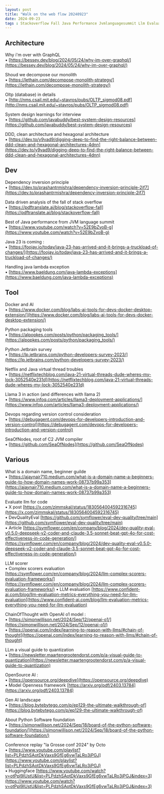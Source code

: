 ```yaml
---
layout: post
title: "Walk on the web flow 20240923"
date: 2024-09-23
tags : Stackoverflow Fall Java Performance Jvmlanguagesummit Llm Evaluate Generatecode Docker Ai Python Packaging Tool Java23 Dns Llm Quantization Graphql Model Open Osi Netflix Virtualthread Monolith Generativeai  Oltp Database Systemdesign Llama3 Devops Psf Python Foundation Ddd Cleanarchitecture Hexagonalarchitecture C2 Jvm Cliffclick Octo Lagrosseconf Lambda Exception Huggingface
---
```


## Architecture  

Why i'm over with GraphQL     
	• [https://bessey.dev/blog/2024/05/24/why-im-over-graphql/](https://bessey.dev/blog/2024/05/24/why-im-over-graphql/)       

Shoud we decompose our monolith     
	• [https://lethain.com/decompose-monolith-strategy/](https://lethain.com/decompose-monolith-strategy/)       

Oltp (database) in details        
	• [http://nms.csail.mit.edu/~stavros/pubs/OLTP_sigmod08.pdf](http://nms.csail.mit.edu/~stavros/pubs/OLTP_sigmod08.pdf)      

System design learnings for interview      
	• [https://github.com/javabuddy/best-system-design-resources](https://github.com/javabuddy/best-system-design-resources)       

DDD, clean architecture and hexagonal architecture      
	• [https://dev.to/y9vad9/digging-deep-to-find-the-right-balance-between-ddd-clean-and-hexagonal-architectures-4dnn](https://dev.to/y9vad9/digging-deep-to-find-the-right-balance-between-ddd-clean-and-hexagonal-architectures-4dnn)     

## Dev   

Dependency inversion principle       
	• [https://dev.to/prashantrmishra/dependency-inversion-principle-2if7](https://dev.to/prashantrmishra/dependency-inversion-principle-2if7)       

Data driven analysis of the fall of stack overflow       
	• [https://pdftranslate.ai/blog/stackoverflow-fall](https://pdftranslate.ai/blog/stackoverflow-fall)     

Best of Java performance from JVM language summit     
	• [https://www.youtube.com/watch?v=52E9bZvoB-g](https://www.youtube.com/watch?v=52E9bZvoB-g)     

Java 23 is coming :      
	• [https://foojay.io/today/java-23-has-arrived-and-it-brings-a-truckload-of-changes/](https://foojay.io/today/java-23-has-arrived-and-it-brings-a-truckload-of-changes/)     

Handling java lambda exception      
	• [https://www.baeldung.com/java-lambda-exceptions](https://www.baeldung.com/java-lambda-exceptions)     

## Tool   

Docker and AI      
	• [https://www.docker.com/blog/labs-ai-tools-for-devs-docker-desktop-extension/](https://www.docker.com/blog/labs-ai-tools-for-devs-docker-desktop-extension/)       

Python packaging tools     
	• [https://alpopkes.com/posts/python/packaging_tools/](https://alpopkes.com/posts/python/packaging_tools/)     

Python Jetbrain survey       
	• [https://lp.jetbrains.com/python-developers-survey-2023/](https://lp.jetbrains.com/python-developers-survey-2023/)      

Netflix and Java virtual thread troubles      
	• [https://netflixtechblog.com/java-21-virtual-threads-dude-wheres-my-lock-3052540e231d](https://netflixtechblog.com/java-21-virtual-threads-dude-wheres-my-lock-3052540e231d)     

Llama 3 in action (and differences with llama 2)      
	• [https://www.infoq.com/articles/llama3-deployment-applications/](https://www.infoq.com/articles/llama3-deployment-applications/)       

Devops regarding version control consideration      
	• [https://debugagent.com/devops-for-developers-introduction-and-version-control](https://debugagent.com/devops-for-developers-introduction-and-version-control)      

SeaOfNodes, root of C2 JVM compiler       
	• [https://github.com/SeaOfNodes](https://github.com/SeaOfNodes)    

## Various

What is a domain name, beginner guilde       
	• [https://ajaynair710.medium.com/what-is-a-domain-name-a-beginners-guide-to-how-domain-names-work-08737b99a353](https://ajaynair710.medium.com/what-is-a-domain-name-a-beginners-guide-to-how-domain-names-work-08737b99a353)     

Evaluate llm for code           
	• X post [https://x.com/zimmskal/status/1830564004592316745](https://x.com/zimmskal/status/1830564004592316745)      
	• DevQualityEval [https://github.com/symflower/eval-dev-quality/tree/main](https://github.com/symflower/eval-dev-quality/tree/main)        
	• Article [https://symflower.com/en/company/blog/2024/dev-quality-eval-v0.5.0-deepseek-v2-coder-and-claude-3.5-sonnet-beat-gpt-4o-for-cost-effectiveness-in-code-generation/](https://symflower.com/en/company/blog/2024/dev-quality-eval-v0.5.0-deepseek-v2-coder-and-claude-3.5-sonnet-beat-gpt-4o-for-cost-effectiveness-in-code-generation/)     

LLM scorer        
	• Complex scorers evaluation [https://symflower.com/en/company/blog/2024/llm-complex-scorers-evaluation-frameworks/](https://symflower.com/en/company/blog/2024/llm-complex-scorers-evaluation-frameworks/) 
	• LLM evaluation [https://www.confident-ai.com/blog/llm-evaluation-metrics-everything-you-need-for-llm-evaluation](https://www.confident-ai.com/blog/llm-evaluation-metrics-everything-you-need-for-llm-evaluation)   

ChainOfThought with OpenAI o1 model :        
	• [https://simonwillison.net/2024/Sep/12/openai-o1/](https://simonwillison.net/2024/Sep/12/openai-o1/)             
	• [https://openai.com/index/learning-to-reason-with-llms/#chain-of-thought](https://openai.com/index/learning-to-reason-with-llms/#chain-of-thought)      

LLm a visual guide to quantization        
	• [https://newsletter.maartengrootendorst.com/p/a-visual-guide-to-quantization](https://newsletter.maartengrootendorst.com/p/a-visual-guide-to-quantization)      

OpenSource AI :      
	• [https://opensource.org/deepdive](https://opensource.org/deepdive)     
	• Model Openness framework [https://arxiv.org/pdf/2403.13784](https://arxiv.org/pdf/2403.13784)       

Gen AI landscape       
	• [https://blog.bytebytego.com/p/ep129-the-ultimate-walkthrough-of](https://blog.bytebytego.com/p/ep129-the-ultimate-walkthrough-of)       

About Python Software foundation     
	• [https://simonwillison.net/2024/Sep/18/board-of-the-python-software-foundation/](https://simonwillison.net/2024/Sep/18/board-of-the-python-software-foundation/)      

Conference replay "la Grosse conf 2024" by Octo          
	• [https://www.youtube.com/playlist?list=PLPdzhSAotDkVaxs9GfEg6vwTaLRo3jPGJ](https://www.youtube.com/playlist?list=PLPdzhSAotDkVaxs9GfEg6vwTaLRo3jPGJ)        
	• Huggingface [https://www.youtube.com/watch?v=otPpI9IUstU&list=PLPdzhSAotDkVaxs9GfEg6vwTaLRo3jPGJ&index=3](https://www.youtube.com/watch?v=otPpI9IUstU&list=PLPdzhSAotDkVaxs9GfEg6vwTaLRo3jPGJ&index=3)       


